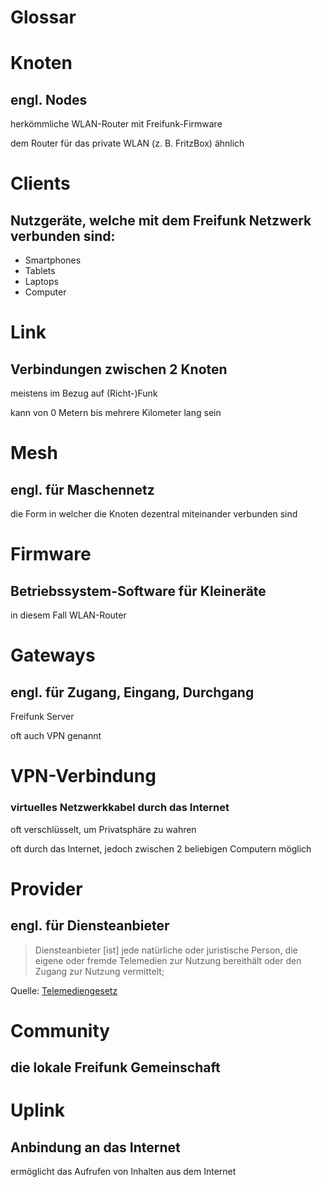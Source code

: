 # Glossar


# Knoten
## engl. Nodes
herkömmliche WLAN-Router mit Freifunk-Firmware

dem Router für das private WLAN (z. B. FritzBox) ähnlich


# Clients
## Nutzgeräte, welche mit dem Freifunk Netzwerk verbunden sind:
* Smartphones
* Tablets
* Laptops
* Computer


# Link
## Verbindungen zwischen 2 Knoten
meistens im Bezug auf (Richt-)Funk

kann von 0 Metern bis mehrere Kilometer lang sein


# Mesh
## engl. für Maschennetz
die Form in welcher die Knoten dezentral miteinander verbunden sind


# Firmware
## Betriebssystem-Software für Kleineräte
in diesem Fall WLAN-Router


# Gateways
## engl. für Zugang, Eingang, Durchgang
Freifunk Server

oft auch VPN genannt


# VPN-Verbindung
### virtuelles Netzwerkkabel durch das Internet
oft verschlüsselt, um Privatsphäre zu wahren

oft durch das Internet, jedoch zwischen 2 beliebigen Computern möglich


# Provider
## engl. für Diensteanbieter
> Diensteanbieter [ist] jede natürliche oder juristische Person, die eigene oder fremde Telemedien zur Nutzung bereithält oder den Zugang zur Nutzung vermittelt;

Quelle: [Telemediengesetz](http://www.gesetze-im-internet.de/tmg/__2.html)


# Community
## die lokale Freifunk Gemeinschaft


# Uplink
## Anbindung an das Internet
ermöglicht das Aufrufen von Inhalten aus dem Internet
